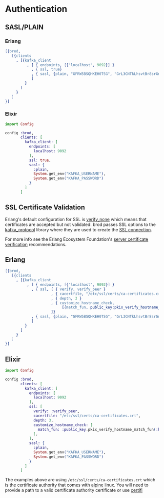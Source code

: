 # Authentication

## SASL/PLAIN

### Erlang

```erlang
[{brod,
   [{clients
     , [{kafka_client
          , [ { endpoints, [{"localhost", 9092}] }
            , { ssl, true}
            , { sasl, {plain, "GFRW5BSQHKEH0TSG", "GrL3CNTkLhsvtBr8srGn0VilMpgDb4lPD"}}
            ]
         }
       ]
     }
   ]
}]
```

### Elixir

```elixir
import Config

config :brod,
       clients: [
         kafka_client: [
           endpoints: [
             localhost: 9092
           ],
           ssl: true,
           sasl: {
             :plain,
             System.get_env("KAFKA_USERNAME"),
             System.get_env("KAFKA_PASSWORD")
           }
         ]
       ]
```

## SSL Certificate Validation

Erlang's default configuration for SSL is [verify_none](https://github.com/erlang/otp/blob/OTP-24.3.4/lib/ssl/src/ssl_internal.hrl#L120-L218)
which means that certificates are accepted but not validated. brod passes SSL options to the [kafka_protocol](https://hex.pm/packages/kafka_protocol) library
where they are used to create the [SSL connection](https://github.com/kafka4beam/kafka_protocol/blob/4.0.3/src/kpro_connection.erl#L305).

For more info see the Erlang Ecosystem Foundation's [server certificate verification](https://erlef.github.io/security-wg/secure_coding_and_deployment_hardening/ssl.html#server-certificate-verification) recommendations.

## Erlang

```erlang
[{brod,
   [{clients
     , [{kafka_client
          , [ { endpoints, [{"localhost", 9092}] }
            , { ssl, [ { verify, verify_peer }
                     , { cacertfile, "/etc/ssl/certs/ca-certificates.crt" }
                     , { depth, 3 }
                     , { customize_hostname_check,
                          [{match_fun, public_key:pkix_verify_hostname_match_fun(https)}]}
                     ]}
            , { sasl, {plain, "GFRW5BSQHKEH0TSG", "GrL3CNTkLhsvtBr8srGn0VilMpgDb4lPD"}}
            ]
         }
       ]
     }
   ]
}]
```

## Elixir

```elixir
import Config

config :brod,
       clients: [
         kafka_client: [
           endpoints: [
             localhost: 9092
           ],
           ssl: [
             verify: :verify_peer,
             cacertfile: "/etc/ssl/certs/ca-certificates.crt",
             depth: 3,
             customize_hostname_check: [
               match_fun: :public_key.pkix_verify_hostname_match_fun(:https)
             ],
           ],
           sasl: {
             :plain,
             System.get_env("KAFKA_USERNAME"),
             System.get_env("KAFKA_PASSWORD")
           }
         ]
       ]
```

The examples above are using `/etc/ssl/certs/ca-certificates.crt` which is the certificate authority that comes
with [alpine](https://hub.docker.com/_/alpine) linux. You will need to provide a path to a valid certificate authority
certificate or use [certifi](https://hex.pm/packages/certifi)
